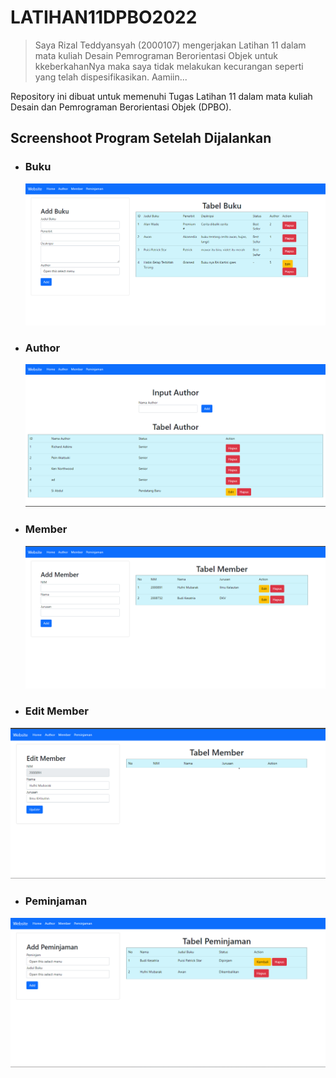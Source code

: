 # LATIHAN11DPBO2022

> Saya Rizal Teddyansyah (2000107) mengerjakan Latihan 11 dalam mata kuliah Desain Pemrograman Berorientasi Objek untuk kkeberkahanNya maka saya tidak melakukan kecurangan seperti yang telah dispesifikasikan.
Aamiin...

Repository ini dibuat untuk memenuhi Tugas Latihan 11 dalam mata kuliah Desain dan Pemrograman Berorientasi Objek (DPBO).
  
## Screenshoot Program Setelah Dijalankan
- ### Buku
  <p align="center">
      <img src= "https://github.com/rzltdysh17/LATIHAN11DPBO2022/blob/master/SS/buku.png" alt="Buku"/>
  </p>
  
- ### Author
  <p align="center">
      <img src= "https://github.com/rzltdysh17/LATIHAN11DPBO2022/blob/master/SS/author.png" alt="Author"/>
  </p>
  
- ### Member
  <p align="center">
      <img src= "https://github.com/rzltdysh17/LATIHAN11DPBO2022/blob/master/SS/member.png" alt="Member"/>
  </p>
 
 - ### Edit Member
  <p align="center">
      <img src= "https://github.com/rzltdysh17/LATIHAN11DPBO2022/blob/master/SS/edit.png" alt="Edit Member"/>
  </p>
 
 - ### Peminjaman
  <p align="center">
      <img src= "https://github.com/rzltdysh17/LATIHAN11DPBO2022/blob/master/SS/peminjaman.png" alt="Peminjaman"/>
  </p>
